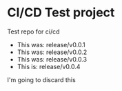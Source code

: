 # CI/CD Test project

Test repo for ci/cd

- This was: release/v0.0.1
- This was: release/v0.0.2
- This was: release/v0.0.3
- This is: release/v0.0.4

I'm going to discard this
